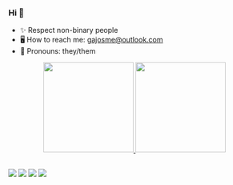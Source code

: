 ### Hi 🎈

- ✨ Respect non-binary people  
- 🖥 How to reach me: gajosme@outlook.com
- 🧬 Pronouns: they/them 
<div align="center">
  <a href="https://https://web.digitalinnovation.one/users/gajosme?tab=achievements">
  <img height="180em" src="https://github-readme-stats.vercel.app/api?username=gabjosme&show_icons=true&theme=midnight-purple&include_all_commits=true&count_private=true"/>
  <img height="180em" src="https://github-readme-stats.vercel.app/api/top-langs/?username=gabjosme&layout=compact&langs_count=7&theme=midnight-purple"/>
</div>

  ##
  
  <div> 
   <a href="https://t.me/gab_josme" target="_blank"><img src="https://img.shields.io/badge/Telegram-2CA5E0?style=for-the-badge&logo=telegram&logoColor=white"
target="_blank"></a>
  <a href="https://instagram.com/gab_josme" target="_blank"><img src="https://img.shields.io/badge/-Instagram-%23E4405F?style=for-the-badge&logo=instagram&logoColor=white" target="_blank"></a>
  <a href="https://discord.com/channels/@me" target="_blank"><img src="https://img.shields.io/badge/Discord-7289DA?style=for-the-badge&logo=discord&logoColor=white" target="_blank"></a> 
  <a href="https://www.linkedin.com/in/gabrielle-josme-6a1859216" target="_blank"><img src="https://img.shields.io/badge/-LinkedIn-%230077B5?style=for-the-badge&logo=linkedin&logoColor=white" target="_blank"></a>    
 </div>
